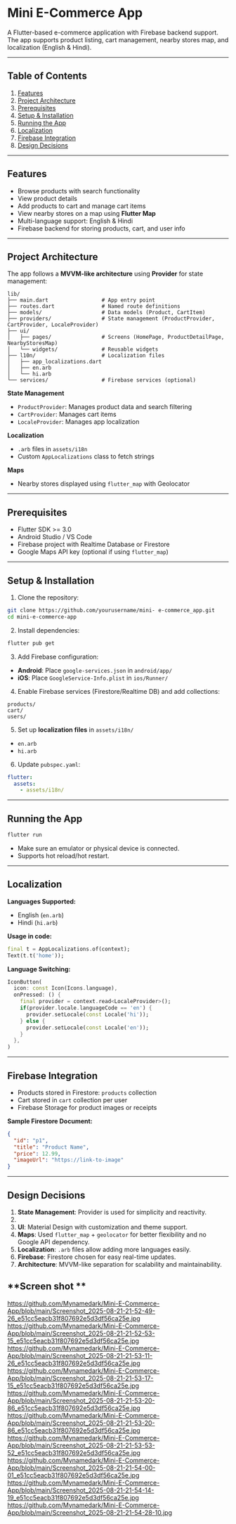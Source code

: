 # Mini E-Commerce App

A Flutter-based e-commerce application with Firebase backend support. The app supports product listing, cart management, nearby stores map, and localization (English & Hindi).

---

## **Table of Contents**

1. [Features](#features)
2. [Project Architecture](#project-architecture)
3. [Prerequisites](#prerequisites)
4. [Setup & Installation](#setup--installation)
5. [Running the App](#running-the-app)
6. [Localization](#localization)
7. [Firebase Integration](#firebase-integration)
8. [Design Decisions](#design-decisions)

---

## **Features**

- Browse products with search functionality
- View product details
- Add products to cart and manage cart items
- View nearby stores on a map using **Flutter Map**
- Multi-language support: English & Hindi
- Firebase backend for storing products, cart, and user info

---

## **Project Architecture**

The app follows a **MVVM-like architecture** using **Provider** for state management:

```
lib/
├── main.dart                 # App entry point
├── routes.dart               # Named route definitions
├── models/                   # Data models (Product, CartItem)
├── providers/                # State management (ProductProvider, CartProvider, LocaleProvider)
├── ui/
│   ├── pages/                # Screens (HomePage, ProductDetailPage, NearbyStoresMap)
│   └── widgets/              # Reusable widgets
├── l10n/                     # Localization files
│   ├── app_localizations.dart
│   ├── en.arb
│   └── hi.arb
└── services/                 # Firebase services (optional)
```

**State Management**

- `ProductProvider`: Manages product data and search filtering
- `CartProvider`: Manages cart items
- `LocaleProvider`: Manages app localization

**Localization**

- `.arb` files in `assets/i18n`
- Custom `AppLocalizations` class to fetch strings

**Maps**

- Nearby stores displayed using `flutter_map` with Geolocator

---

## **Prerequisites**

- Flutter SDK >= 3.0
- Android Studio / VS Code
- Firebase project with Realtime Database or Firestore
- Google Maps API key (optional if using `flutter_map`)

---

## **Setup & Installation**

1. Clone the repository:

```bash
git clone https://github.com/yourusername/mini- e-commerce_app.git
cd mini-e-commerce-app
```

2. Install dependencies:

```bash
flutter pub get
```

3. Add Firebase configuration:

- **Android**: Place `google-services.json` in `android/app/`
- **iOS**: Place `GoogleService-Info.plist` in `ios/Runner/`

4. Enable Firebase services (Firestore/Realtime DB) and add collections:

```
products/
cart/
users/
```

5. Set up **localization files** in `assets/i18n/`

- `en.arb`
- `hi.arb`

6. Update `pubspec.yaml`:

```yaml
flutter:
  assets:
    - assets/i18n/
```

---

## **Running the App**

```bash
flutter run
```

- Make sure an emulator or physical device is connected.
- Supports hot reload/hot restart.

---

## **Localization**

**Languages Supported:**

- English (`en.arb`)
- Hindi (`hi.arb`)

**Usage in code:**

```dart
final t = AppLocalizations.of(context);
Text(t.t('home'));
```

**Language Switching:**

```dart
IconButton(
  icon: const Icon(Icons.language),
  onPressed: () {
    final provider = context.read<LocaleProvider>();
    if(provider.locale.languageCode == 'en') {
      provider.setLocale(const Locale('hi'));
    } else {
      provider.setLocale(const Locale('en'));
    }
  },
)
```

---

## **Firebase Integration**

- Products stored in Firestore: `products` collection
- Cart stored in `cart` collection per user
- Firebase Storage for product images or receipts

**Sample Firestore Document:**

```json
{
  "id": "p1",
  "title": "Product Name",
  "price": 12.99,
  "imageUrl": "https://link-to-image"
}
```

---

## **Design Decisions**

1. **State Management**: Provider is used for simplicity and reactivity.
2. 
3. **UI**: Material Design with customization and theme support.
4. **Maps**: Used `flutter_map` + `geolocator` for better flexibility and no Google API dependency.
5. **Localization**: `.arb` files allow adding more languages easily.
6. **Firebase**: Firestore chosen for easy real-time updates.
7. **Architecture**: MVVM-like separation for scalability and maintainability.

## **Screen shot **

https://github.com/Mynamedark/Mini-E-Commerce-App/blob/main/Screenshot_2025-08-21-21-52-49-26_e51cc5eacb31f807692e5d3df56ca25e.jpg
https://github.com/Mynamedark/Mini-E-Commerce-App/blob/main/Screenshot_2025-08-21-21-52-53-15_e51cc5eacb31f807692e5d3df56ca25e.jpg
https://github.com/Mynamedark/Mini-E-Commerce-App/blob/main/Screenshot_2025-08-21-21-53-11-26_e51cc5eacb31f807692e5d3df56ca25e.jpg
https://github.com/Mynamedark/Mini-E-Commerce-App/blob/main/Screenshot_2025-08-21-21-53-17-15_e51cc5eacb31f807692e5d3df56ca25e.jpg
https://github.com/Mynamedark/Mini-E-Commerce-App/blob/main/Screenshot_2025-08-21-21-53-20-86_e51cc5eacb31f807692e5d3df56ca25e.jpg
https://github.com/Mynamedark/Mini-E-Commerce-App/blob/main/Screenshot_2025-08-21-21-53-20-86_e51cc5eacb31f807692e5d3df56ca25e.jpg
https://github.com/Mynamedark/Mini-E-Commerce-App/blob/main/Screenshot_2025-08-21-21-53-53-52_e51cc5eacb31f807692e5d3df56ca25e.jpg
https://github.com/Mynamedark/Mini-E-Commerce-App/blob/main/Screenshot_2025-08-21-21-54-00-01_e51cc5eacb31f807692e5d3df56ca25e.jpg
https://github.com/Mynamedark/Mini-E-Commerce-App/blob/main/Screenshot_2025-08-21-21-54-14-19_e51cc5eacb31f807692e5d3df56ca25e.jpg
https://github.com/Mynamedark/Mini-E-Commerce-App/blob/main/Screenshot_2025-08-21-21-54-28-10.jpg
